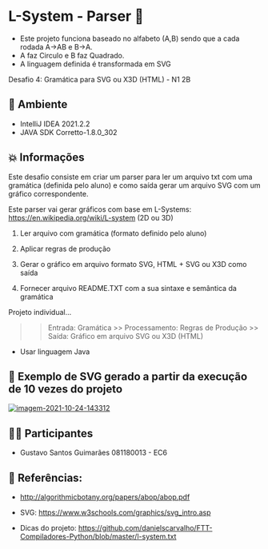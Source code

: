# L-System - Parser 📝
- Este projeto funciona baseado no alfabeto (A,B) sendo que a cada rodada  A->AB e B->A. 
- A faz Circulo e B faz Quadrado.
- A linguagem definida é transformada em SVG

Desafio 4: Gramática para SVG ou X3D (HTML) - N1 2B

## :hammer: Ambiente

- IntelliJ IDEA 2021.2.2
- JAVA SDK Corretto-1.8.0_302

## 💥 Informações 

Este desafio consiste em criar um parser para ler um arquivo txt com uma gramática (definida pelo aluno) e como saída gerar um arquivo SVG com um gráfico correspondente.

Este parser vai gerar gráficos com base em L-Systems: https://en.wikipedia.org/wiki/L-system (2D ou 3D)

1. Ler arquivo com gramática (formato definido pelo aluno)

2. Aplicar regras de produção

3. Gerar o gráfico em arquivo formato SVG, HTML + SVG ou X3D como saída

4. Fornecer arquivo README.TXT com a sua sintaxe e semântica da gramática

Projeto individual...

>>  Entrada: Gramática >> Processamento: Regras de Produção >> Saída: Gráfico em arquivo SVG ou X3D (HTML)

- Usar linguagem Java 

## 🚀 Exemplo de SVG gerado a partir da execução de 10 vezes do projeto
<a href="https://ibb.co/Vjjkcnh"><img src="https://i.ibb.co/LkksXjq/imagem-2021-10-24-143312.png" alt="imagem-2021-10-24-143312" border="0"></a>

## 👨‍💻  Participantes
- Gustavo Santos Guimarães 081180013 - EC6

## 📙 Referências:

- http://algorithmicbotany.org/papers/abop/abop.pdf

- SVG: https://www.w3schools.com/graphics/svg_intro.asp

- Dicas do projeto: https://github.com/danielscarvalho/FTT-Compiladores-Python/blob/master/l-system.txt
